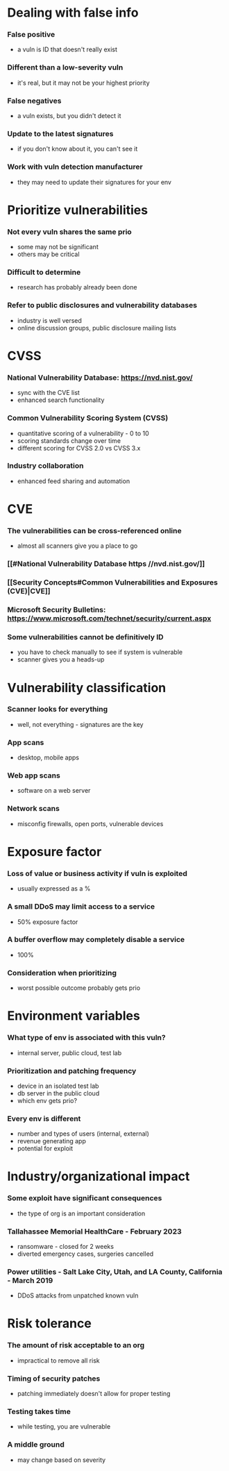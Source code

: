 # Dealing with false info
### False positive
- a vuln is ID that doesn't really exist
### Different than a low-severity vuln
- it's real, but it may not be your highest priority
### False negatives
- a vuln exists, but you didn't detect it
### Update to the latest signatures
- if you don't know about it, you can't see it
### Work with vuln detection manufacturer
- they may need to update their signatures for your env
# Prioritize vulnerabilities
### Not every vuln shares the same prio
- some may not be significant
- others may be critical
### Difficult to determine
- research has probably already been done
### Refer to public disclosures and vulnerability databases
- industry is well versed
- online discussion groups, public disclosure mailing lists
# CVSS
### National Vulnerability Database: https://nvd.nist.gov/
- sync with the CVE list
- enhanced search functionality
### Common Vulnerability Scoring System (CVSS)
- quantitative scoring of a vulnerability - 0 to 10
- scoring standards change over time
- different scoring for CVSS 2.0 vs CVSS 3.x
### Industry collaboration
- enhanced feed sharing and automation
# CVE
### The vulnerabilities can be cross-referenced online
- almost all scanners give you a place to go
### [[#National Vulnerability Database https //nvd.nist.gov/]]
### [[Security Concepts#Common Vulnerabilities and Exposures (CVE)|CVE]]
### Microsoft Security Bulletins: https://www.microsoft.com/technet/security/current.aspx
### Some vulnerabilities cannot be definitively ID
- you have to check manually to see if system is vulnerable
- scanner gives you a heads-up
# Vulnerability classification
### Scanner looks for everything
- well, not everything - signatures are the key
### App scans
- desktop, mobile apps
### Web app scans
- software on a web server
### Network scans
- misconfig firewalls, open ports, vulnerable devices
# Exposure factor
### Loss of value or business activity if vuln is exploited
- usually expressed as a %
### A small DDoS may limit access to a service
- 50% exposure factor
### A buffer overflow may completely disable a service
- 100%
### Consideration when prioritizing
- worst possible outcome probably gets prio
# Environment variables
### What type of env is associated with this vuln?
- internal server, public cloud, test lab
### Prioritization and patching frequency
- device in an isolated test lab
- db server in the public cloud
- which env gets prio?
### Every env is different
- number and types of users (internal, external)
- revenue generating app
- potential for exploit
# Industry/organizational impact
### Some exploit have significant consequences
- the type of org is an important consideration
### Tallahassee Memorial HealthCare - February 2023
- ransomware - closed for 2 weeks
- diverted emergency cases, surgeries cancelled
### Power utilities - Salt Lake City, Utah, and LA County, California - March 2019
- DDoS attacks from unpatched known vuln
# Risk tolerance
### The amount of risk acceptable to an org
- impractical to remove all risk
### Timing of security patches
- patching immediately doesn't allow for proper testing
### Testing takes time
- while testing, you are vulnerable
### A middle ground
- may change based on severity